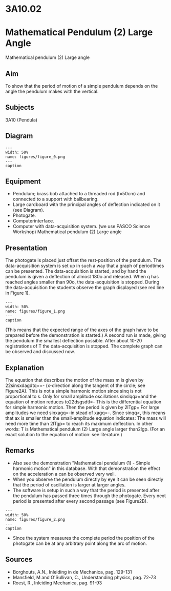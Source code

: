 # 3A10.02 
  # Mathematical Pendulum (2) Large Angle 
 Mathematical pendulum (2) Large angle    
  
## Aim   
 To show that the period of motion of a simple pendulum depends on the angle the pendulum makes with the vertical.    
  
## Subjects   
 3A10 (Pendula)   
  
## Diagram   
   
```{figure} figures/figure_0.png  
---  
width: 50%  
name: figures/figure_0.png  
---  
caption  
``` 
      
  
## Equipment   
 
 *  Pendulum; brass bob attached to a threaded rod (l=50cm) and connected to a support with ballbearing. 
 *  Large cardboard with the principal angles of deflection indicated on it (see Diagram).  
 *  Photogate. 
 *  Computerinterface. 
 *  Computer with data-acquisition system. (we use PASCO Science Workshop) Mathematical pendulum (2) Large angle
    
  
## Presentation   
 The photogate is placed just offset the rest-position of the pendulum. The data-acquisition system is set up in such a way that a graph of periodtimes can be presented. The data-acquisition is started, and by hand the pendulum is given a deflection of almost 180o and released. When q has reached angles smaller than 90o, the data-acquisition is stopped. During the data-acquisition the students observe the graph displayed (see red line in Figure 1).   
```{figure} figures/figure_1.png  
---  
width: 50%  
name: figures/figure_1.png  
---  
caption  
``` 
 (This means that the expected range of the axes of the graph have to be prepared before the demonstration is started.) A second run is made, giving the pendulum the smallest deflection possible. After about 10-20 registrations of T the data-acquisition is stopped. The complete graph can be observed and discussed now.    
  
## Explanation   
 The equation that describes the motion of the mass m is given by 22sinsxdagdtq==- (x-direction along the tangent of the circle; see Figure2A). This is not a simple harmonic motion since sinq is not proportional to s. Only for small amplitude oscillations sinslqq»=and the equation of motion reduces to22dsgsdtl=- This is the differential equation for simple harmonic motion. Then the period is given by 2lTgp= For large amplitudes we need sinxagq=-in stead of xagq=-. Since sinqq<, this means that ax is smaller than the small-amplitude equation indicates: The mass will need more time than 2lTgp= to reach its maximum deflection. In other words: T is Mathematical pendulum (2) Large angle larger than2lgp. (For an exact solution to the equation of motion: see literature.)    
  
## Remarks   
 
 *  Also see the demonstration "Mathematical pendulum (1) - Simple harmonic motion" in this database. With that demonstration the effect on the acceleration a can be observed very well. 
 *  When you observe the pendulum directly by eye it can be seen directly that the period of oscillation is larger at larger angles. 
 *  The software is setup in such a way that the period is presented after the pendulum has passed three times through the photogate. Every next period is presented after every second passage (see Figure2B).    
```{figure} figures/figure_2.png  
---  
width: 50%  
name: figures/figure_2.png  
---  
caption  
``` 
 
 *  Since the system measures the complete period the position of the photogate can be at any arbitrary point along the arc of motion.
   
  
## Sources   
 
 *  Borghouts, A.N., Inleiding in de Mechanica, pag. 129-131 
 *  Mansfield, M and O'Sullivan, C., Understanding physics, pag. 72-73 
 *  Roest, R., Inleiding Mechanica, pag. 91-93
  